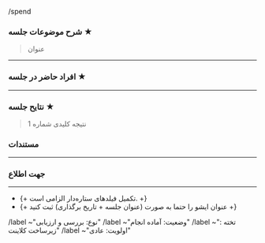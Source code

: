 <!----------------------------------------------------------   اطلاعات پایه  -------------------------------------------------->

<!-- مدت زمانی برگذاری جلسه ( تکمیل این فیلد الزامیست ) -->
<!-- کلمات کلیدی قابل قبول => (h: hour, m: minute) -->
<!-- در این قسمت بنوسید ⬇ -->

/spend

<!-- در این قسمت بنوسید ⬆ -->

<!----------------------------------------------------------------   قسمت های ایشو    ---------------------------------------------------->

### **شرح موضوعات جلسه ★**

<!-- توضیح واضح و جامع در رابطه موضوعات مورد بحث در جلسه (تکمیل این فیلد الزامیست) -->
<!-- در این قسمت بنوسید ⬇ -->

> عنوان

<!-- در این قسمت بنوسید ⬆ -->

---

### **افراد حاضر در جلسه ★**

<!-- افراد شرکت کنند در جلسه را ذکر کرده و در صورت امکان منشن کنید (تکمیل این فیلد الزامیست) -->
<!-- در این قسمت بنوسید ⬇ -->

>

<!-- در این قسمت بنوسید ⬆ -->

---

### **نتایح جلسه ★**

<!-- نتیجه نهایی اتخاذ شده من باب هر موضوع را در این قسمت بیان کنید  (تکمیل این فیلد الزامیست) -->

<!-- در این قسمت بنوسید ⬇ -->

> نتیجه کلیدی شماره 1

<!-- در این قسمت بنوسید ⬆ -->

### **مستندات**

<!-- الصاق اسکرین شات ، عکس و از مستندات جلسه... (تکمیل این فیلد اختیاریست) -->
<!-- در این قسمت الصاق کنید ⬇ -->

<!-- در این قسمت الصاق کنید ⬆ -->

---

### **جهت اطلاع**

<!-- مطلع کردن افراد ذیربط (تکمیل این فیلد اختیاریست) -->
<!-- در این قسمت بنوسید ⬇ -->

<!-- در این قسمت بنوسید ⬆ -->

---

<!----------------------------------------------------------    نکات قابل توجه    ---------------------------------------------------->

- {+ تکمیل فیلدهای ستاره‌دار الزامی است. +}
- {+ عنوان ایشو را حتما به صورت (عنوان جلسه + تاریخ برگذاری) ثبت کنید +}

<!-- الصاق برچسب های الزامی به صورت خودکار (این فیلد را ویرایش نکنید!) -->

/label ~"نوع: بررسی و ارزیابی"
/label ~"وضعیت: آماده انجام"
/label ~"تخته : زیرساخت کلاینت"
/label ~"اولویت: عادی"
